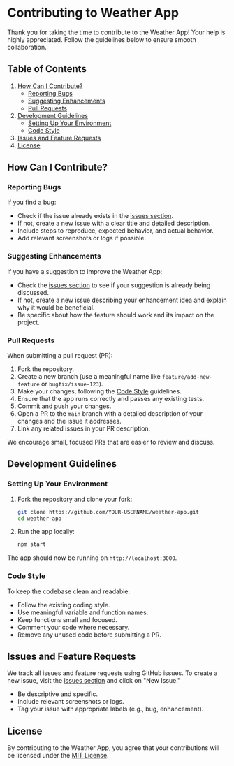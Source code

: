 # Contributing to Weather App

Thank you for taking the time to contribute to the Weather App! Your help is highly appreciated. Follow the guidelines below to ensure smooth collaboration.

## Table of Contents

1. [How Can I Contribute?](#how-can-i-contribute)
   - [Reporting Bugs](#reporting-bugs)
   - [Suggesting Enhancements](#suggesting-enhancements)
   - [Pull Requests](#pull-requests)
2. [Development Guidelines](#development-guidelines)
   - [Setting Up Your Environment](#setting-up-your-environment)
   - [Code Style](#code-style)
3. [Issues and Feature Requests](#issues-and-feature-requests)
4. [License](#license)

## How Can I Contribute?

### Reporting Bugs

If you find a bug:

- Check if the issue already exists in the [issues section](https://github.com/kanishk-001/weather-app/issues).
- If not, create a new issue with a clear title and detailed description.
- Include steps to reproduce, expected behavior, and actual behavior.
- Add relevant screenshots or logs if possible.

### Suggesting Enhancements

If you have a suggestion to improve the Weather App:

- Check the [issues section](https://github.com/kanishk-001/weather-app/issues) to see if your suggestion is already being discussed.
- If not, create a new issue describing your enhancement idea and explain why it would be beneficial.
- Be specific about how the feature should work and its impact on the project.

### Pull Requests

When submitting a pull request (PR):

1. Fork the repository.
2. Create a new branch (use a meaningful name like `feature/add-new-feature` or `bugfix/issue-123`).
3. Make your changes, following the [Code Style](#code-style) guidelines.
4. Ensure that the app runs correctly and passes any existing tests.
5. Commit and push your changes.
6. Open a PR to the `main` branch with a detailed description of your changes and the issue it addresses.
7. Link any related issues in your PR description.

We encourage small, focused PRs that are easier to review and discuss.

## Development Guidelines

### Setting Up Your Environment

1. Fork the repository and clone your fork:
    ```bash
    git clone https://github.com/YOUR-USERNAME/weather-app.git
    cd weather-app
    ```

2. Run the app locally:
    ```bash
    npm start
    ```

The app should now be running on `http://localhost:3000`.

### Code Style

To keep the codebase clean and readable:

- Follow the existing coding style.
- Use meaningful variable and function names.
- Keep functions small and focused.
- Comment your code where necessary.
- Remove any unused code before submitting a PR.

## Issues and Feature Requests

We track all issues and feature requests using GitHub issues. To create a new issue, visit the [issues section](https://github.com/kanishk-001/weather-app/issues) and click on "New Issue."

- Be descriptive and specific.
- Include relevant screenshots or logs.
- Tag your issue with appropriate labels (e.g., bug, enhancement).

## License

By contributing to the Weather App, you agree that your contributions will be licensed under the [MIT License](LICENSE).

